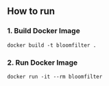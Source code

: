## How to run
### 1. Build Docker Image
```
docker build -t bloomfilter .
```

### 2. Run Docker Image
```
docker run -it --rm bloomfilter
```